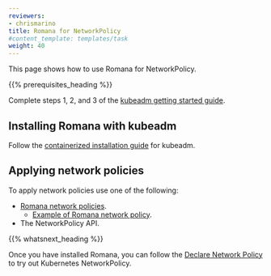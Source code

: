 ```yaml
---
reviewers:
- chrismarino
title: Romana for NetworkPolicy
#content_template: templates/task
weight: 40
---
```


<!-- overview -->

This page shows how to use Romana for NetworkPolicy.



{{% prerequisites_heading %}}

Complete steps 1, 2, and 3 of the [kubeadm getting started guide](/docs/getting-started-guides/kubeadm/).



<!-- steps -->

## Installing Romana with kubeadm

Follow the [containerized installation guide](https://github.com/romana/romana/tree/master/containerize) for kubeadm.

## Applying network policies

To apply network policies use one of the following:

* [Romana network policies](https://github.com/romana/romana/wiki/Romana-policies).
    * [Example of Romana network policy](https://github.com/romana/core/blob/master/doc/policy.md).
* The NetworkPolicy API.



{{% whatsnext_heading %}}

Once you have installed Romana, you can follow the [Declare Network Policy](/docs/tasks/administer-cluster/declare-network-policy/) to try out Kubernetes NetworkPolicy.




